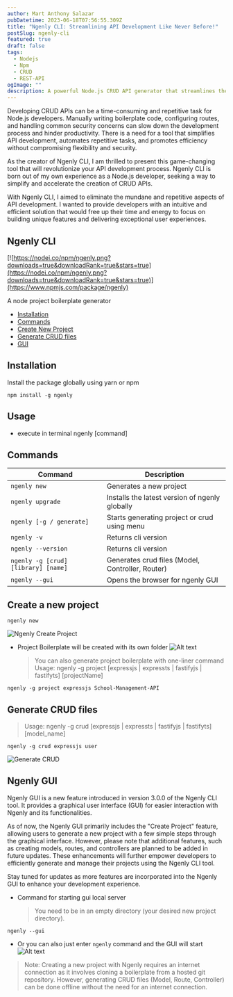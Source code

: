 ```yaml
---
author: Mart Anthony Salazar
pubDatetime: 2023-06-18T07:56:55.309Z
title: "Ngenly CLI: Streamlining API Development Like Never Before!"
postSlug: ngenly-cli
featured: true
draft: false
tags:
  - Nodejs
  - Npm
  - CRUD
  - REST-API
ogImage: ""
description: A powerful Node.js CRUD API generator that streamlines the development process by automating the creation of CRUD operations, enabling developers to focus on other aspects of their projects.
---
```


Developing CRUD APIs can be a time-consuming and repetitive task for Node.js developers. Manually writing boilerplate code, configuring routes, and handling common security concerns can slow down the development process and hinder productivity. There is a need for a tool that simplifies API development, automates repetitive tasks, and promotes efficiency without compromising flexibility and security.

As the creator of Ngenly CLI, I am thrilled to present this game-changing tool that will revolutionize your API development process. Ngenly CLI is born out of my own experience as a Node.js developer, seeking a way to simplify and accelerate the creation of CRUD APIs.

With Ngenly CLI, I aimed to eliminate the mundane and repetitive aspects of API development. I wanted to provide developers with an intuitive and efficient solution that would free up their time and energy to focus on building unique features and delivering exceptional user experiences.

## Ngenly CLI

[![https://nodei.co/npm/ngenly.png?downloads=true&downloadRank=true&stars=true](https://nodei.co/npm/ngenly.png?downloads=true&downloadRank=true&stars=true)](https://www.npmjs.com/package/ngenly)

A node project boilerplate generator

- [Installation](#installation)
- [Commands](#commands)
- [Create New Project](#create-a-new-project)
- [Generate CRUD files](#generate-crud-files)
- [GUI](#ngenly-gui)

## Installation

Install the package globally using yarn or npm

```console
npm install -g ngenly
```

## Usage

- execute in terminal
  ngenly [command]

## Commands

| Command                             | Description                                      |
| ----------------------------------- | ------------------------------------------------ |
| `ngenly new`                        | Generates a new project                          |
| `ngenly upgrade`                    | Installs the latest version of ngenly globally   |
| `ngenly [-g / generate]`            | Starts generating project or crud using menu     |
| `ngenly -v`                         | Returns cli version                              |
| `ngenly --version`                  | Returns cli version                              |
| `ngenly -g [crud] [library] [name]` | Generates crud files (Model, Controller, Router) |
| `ngenly --gui`                      | Opens the browser for ngenly GUI                 |

## Create a new project

```console
ngenly new
```

![Ngenly Create Project](https://github.com/mart-anthony-stark/Ngenly-CLI/blob/main/image-1.png?raw=true)

- Project Boilerplate will be created with its own folder
  ![Alt text](https://github.com/mart-anthony-stark/Ngenly-CLI/blob/main/image-2.png?raw=true)
  > You can also generate project boilerplate with one-liner command
  > Usage: ngenly -g project [expressjs | expressts | fastifyjs | fastifyts] [projectName]

```console
ngenly -g project expressjs School-Management-API
```

## Generate CRUD files

> Usage: ngenly -g crud [expressjs | expressts | fastifyjs | fastifyts] [model_name]

```
ngenly -g crud expressjs user
```

![Generate CRUD](https://github.com/mart-anthony-stark/Ngenly-CLI/blob/main/image.png?raw=true)

## Ngenly GUI

Ngenly GUI is a new feature introduced in version 3.0.0 of the Ngenly CLI tool. It provides a graphical user interface (GUI) for easier interaction with Ngenly and its functionalities.

As of now, the Ngenly GUI primarily includes the "Create Project" feature, allowing users to generate a new project with a few simple steps through the graphical interface. However, please note that additional features, such as creating models, routes, and controllers are planned to be added in future updates. These enhancements will further empower developers to efficiently generate and manage their projects using the Ngenly CLI tool.

Stay tuned for updates as more features are incorporated into the Ngenly GUI to enhance your development experience.

- Command for starting gui local server
  > You need to be in an empty directory (your desired new project directory).

```
ngenly --gui
```

- Or you can also just enter `ngenly` command and the GUI will start
  ![Alt text](https://github.com/mart-anthony-stark/Ngenly-CLI/blob/main/image-3.png?raw=true)

> Note: Creating a new project with Ngenly requires an internet connection as it involves cloning a boilerplate from a hosted git repository. However, generating CRUD files (Model, Route, Controller) can be done offline without the need for an internet connection.
